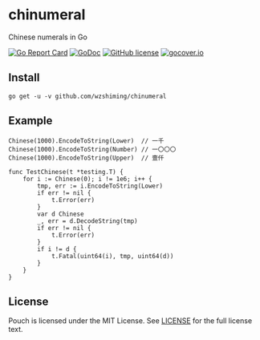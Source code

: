 # chinumeral
Chinese numerals in Go


[![Go Report Card](https://goreportcard.com/badge/github.com/wzshiming/chinumeral)](https://goreportcard.com/report/github.com/wzshiming/chinumeral)
[![GoDoc](https://godoc.org/github.com/wzshiming/chinumeral?status.svg)](https://godoc.org/github.com/wzshiming/chinumeral)
[![GitHub license](https://img.shields.io/github/license/wzshiming/chinumeral.svg)](https://github.com/wzshiming/chinumeral/blob/master/LICENSE)
[![gocover.io](https://gocover.io/_badge/github.com/wzshiming/chinumeral)](https://gocover.io/github.com/wzshiming/chinumeral)

## Install

``` shell
go get -u -v github.com/wzshiming/chinumeral
```

## Example

``` golang
Chinese(1000).EncodeToString(Lower)  // 一千
Chinese(1000).EncodeToString(Number) // 一〇〇〇
Chinese(1000).EncodeToString(Upper)  // 壹仟
```

``` golang
func TestChinese(t *testing.T) {
	for i := Chinese(0); i != 1e6; i++ {
		tmp, err := i.EncodeToString(Lower)
		if err != nil {
			t.Error(err)
		}
		var d Chinese
		_, err = d.DecodeString(tmp)
		if err != nil {
			t.Error(err)
		}
		if i != d {
			t.Fatal(uint64(i), tmp, uint64(d))
		}
	}
}
```

## License

Pouch is licensed under the MIT License. See [LICENSE](https://github.com/wzshiming/chinumeral/blob/master/LICENSE) for the full license text.
